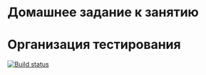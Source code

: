 # Домашнее задание к занятию 
# Организация тестирования

[![Build status](https://ci.appveyor.com/api/projects/status/nu8t58glwf4i1wst?svg=true)](https://ci.appveyor.com/project/TakanawaYuku/ahj-testing-6arrq)




